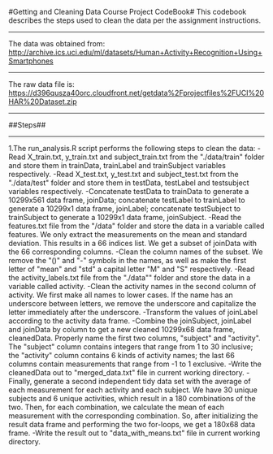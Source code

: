 #Getting and Cleaning Data Course Project CodeBook#
This codebook describes the steps used to clean the data per the assignment instructions. 
***
The data was obtained from:
http://archive.ics.uci.edu/ml/datasets/Human+Activity+Recognition+Using+Smartphones
***
The raw data file is:
https://d396qusza40orc.cloudfront.net/getdata%2Fprojectfiles%2FUCI%20HAR%20Dataset.zip
***
##Steps##
***
1.The run_analysis.R script performs the following steps to clean the data:
  -Read X_train.txt, y_train.txt and subject_train.txt from the "./data/train" folder and store them in trainData, trainLabel and trainSubject variables respectively.
  -Read X_test.txt, y_test.txt and subject_test.txt from the "./data/test" folder and store them in testData, testLabel and testsubject variables respectively.
  -Concatenate testData to trainData to generate a 10299x561 data frame, joinData; concatenate testLabel to trainLabel to generate a 10299x1 data frame, joinLabel; concatenate testSubject to trainSubject to generate a 10299x1 data frame, joinSubject.
  -Read the features.txt file from the "/data" folder and store the data in a variable called features. We only extract the measurements on the mean and standard deviation. This results in a 66 indices list. We get a subset of joinData with the 66 corresponding columns.
  -Clean the column names of the subset. We remove the "()" and "-" symbols in the names, as well as make the first letter of "mean" and "std" a capital letter "M" and "S" respectively.
  -Read the activity_labels.txt file from the "./data"" folder and store the data in a variable called activity.
  -Clean the activity names in the second column of activity. We first make all names to lower cases. If the name has an underscore between letters, we remove the underscore and capitalize the letter immediately after the underscore.
  -Transform the values of joinLabel according to the activity data frame.
  -Combine the joinSubject, joinLabel and joinData by column to get a new cleaned 10299x68 data frame, cleanedData. Properly name the first two columns, "subject" and "activity". The "subject" column contains integers that range from 1 to 30 inclusive; the "activity" column contains 6 kinds of activity names; the last 66 columns contain measurements that range from -1 to 1 exclusive.
  -Write the cleanedData out to "merged_data.txt" file in current working directory.
  -Finally, generate a second independent tidy data set with the average of each measurement for each activity and each subject. We have 30 unique subjects and 6 unique activities, which result in a 180 combinations of the two. Then, for each combination, we calculate the mean of each measurement with the corresponding combination. So, after initializing the result data frame and performing the two for-loops, we get a 180x68 data frame.
  -Write the result out to "data_with_means.txt" file in current working directory. 
